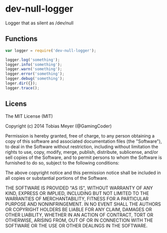 # dev-null-logger
Logger that as silent as /dev/null

## Functions
```js
var logger = require('dev-null-logger');

logger.log('something');
logger.info('something');
logger.warn('something');
logger.error('something');
logger.debug('something');
loger.dir({});
logger.trace();
```

## Licens
The MIT License (MIT)

Copyright (c) 2014 Tobias Meyer (@GamingCoder)

Permission is hereby granted, free of charge, to any person obtaining a copy
of this software and associated documentation files (the "Software"), to deal
in the Software without restriction, including without limitation the rights
to use, copy, modify, merge, publish, distribute, sublicense, and/or sell
copies of the Software, and to permit persons to whom the Software is
furnished to do so, subject to the following conditions:

The above copyright notice and this permission notice shall be included in
all copies or substantial portions of the Software.

THE SOFTWARE IS PROVIDED "AS IS", WITHOUT WARRANTY OF ANY KIND, EXPRESS OR
IMPLIED, INCLUDING BUT NOT LIMITED TO THE WARRANTIES OF MERCHANTABILITY,
FITNESS FOR A PARTICULAR PURPOSE AND NONINFRINGEMENT. IN NO EVENT SHALL THE
AUTHORS OR COPYRIGHT HOLDERS BE LIABLE FOR ANY CLAIM, DAMAGES OR OTHER
LIABILITY, WHETHER IN AN ACTION OF CONTRACT, TORT OR OTHERWISE, ARISING FROM,
OUT OF OR IN CONNECTION WITH THE SOFTWARE OR THE USE OR OTHER DEALINGS IN
THE SOFTWARE.